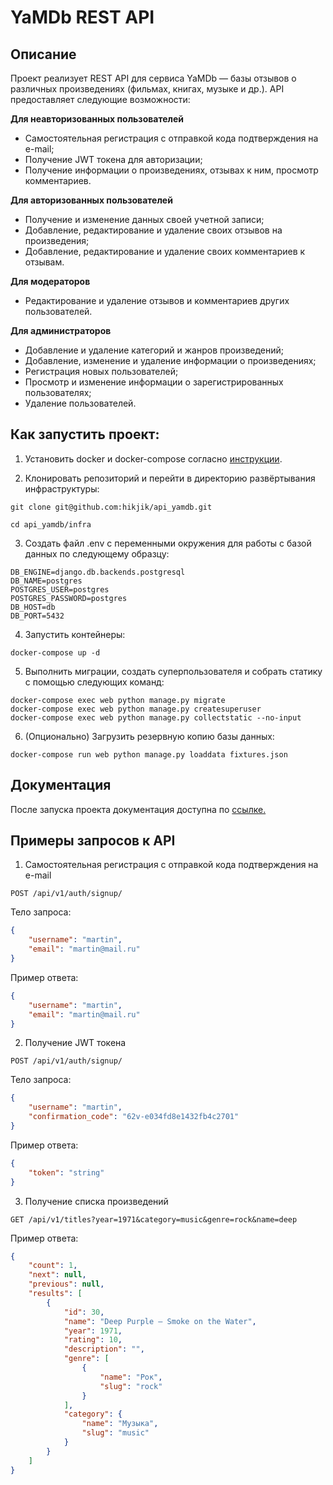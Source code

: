 # YaMDb REST API

## Описание

Проект реализует REST API для сервиса YaMDb — базы отзывов о различных произведениях (фильмах, книгах, музыке и др.). API предоставляет следующие возможности:

**Для неавторизованных пользователей**

- Самостоятельная регистрация с отправкой кода подтверждения на e-mail;
- Получение JWT токена для авторизации;
- Получение информации о произведениях, отзывах к ним, просмотр комментариев.

**Для авторизованных пользователей**

- Получение и изменение данных своей учетной записи;
- Добавление, редактирование и удаление своих отзывов на произведения;
- Добавление, редактирование и удаление своих комментариев к отзывам.

**Для модераторов**

- Редактирование и удаление отзывов и комментариев других пользователей.

**Для администраторов**

- Добавление и удаление категорий и жанров произведений;
- Добавление, изменение и удаление информации о произведениях;
- Регистрация новых пользователей;
- Просмотр и изменение информации о зарегистрированных пользователях;
- Удаление пользователей.

## Как запустить проект:

1. Установить docker и docker-compose согласно [инструкции](https://docs.docker.com/engine/install/).

2. Клонировать репозиторий и перейти в директорию развёртывания инфраструктуры:

```
git clone git@github.com:hikjik/api_yamdb.git
```

```
cd api_yamdb/infra
```

3. Создать файл .env с переменными окружения для работы с базой данных по следующему образцу:

```
DB_ENGINE=django.db.backends.postgresql
DB_NAME=postgres
POSTGRES_USER=postgres
POSTGRES_PASSWORD=postgres
DB_HOST=db
DB_PORT=5432
```

4. Запустить контейнеры:

```
docker-compose up -d
```

5. Выполнить миграции, создать суперпользователя и собрать статику с помощью следующих команд:

```
docker-compose exec web python manage.py migrate
docker-compose exec web python manage.py createsuperuser
docker-compose exec web python manage.py collectstatic --no-input
```

6. (Опционально) Загрузить резервную копию базы данных:

```
docker-compose run web python manage.py loaddata fixtures.json
```

## Документация

После запуска проекта документация доступна по [ссылке.](http://127.0.0.1/redoc)

## Примеры запросов к API

1. Самостоятельная регистрация с отправкой кода подтверждения на e-mail

```
POST /api/v1/auth/signup/
```

Тело запроса:

```json
{
    "username": "martin",
    "email": "martin@mail.ru"
}
```

Пример ответа:

```json
{
    "username": "martin",
    "email": "martin@mail.ru"
}
```

2. Получение JWT токена

```
POST /api/v1/auth/signup/
```

Тело запроса:

```json
{
    "username": "martin",
    "confirmation_code": "62v-e034fd8e1432fb4c2701"
}
```

Пример ответа:

```json
{
    "token": "string"
}
```

3. Получение списка произведений

```
GET /api/v1/titles?year=1971&category=music&genre=rock&name=deep
```

Пример ответа:

```json
{
    "count": 1,
    "next": null,
    "previous": null,
    "results": [
        {
            "id": 30,
            "name": "Deep Purple — Smoke on the Water",
            "year": 1971,
            "rating": 10,
            "description": "",
            "genre": [
                {
                    "name": "Рок",
                    "slug": "rock"
                }
            ],
            "category": {
                "name": "Музыка",
                "slug": "music"
            }
        }
    ]
}
```
